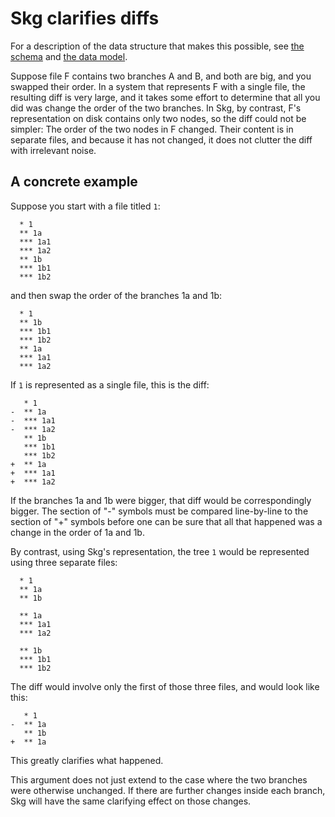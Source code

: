 # Skg clarifies diffs

For a description of the data structure that makes this possible, see [the schema](../schema.tql) and [the data model](data-model.md).

Suppose file F contains two branches A and B, and both are big, and you swapped their order. In a system that represents F with a single file, the resulting diff is very large, and it takes some effort to determine that all you did was change the order of the two branches. In Skg, by contrast, F's representation on disk contains only two nodes, so the diff could not be simpler: The order of the two nodes in F changed. Their content is in separate files, and because it has not changed, it does not clutter the diff with irrelevant noise.

## A concrete example

Suppose you start with a file titled `1`:
```
  * 1
  ** 1a
  *** 1a1
  *** 1a2
  ** 1b
  *** 1b1
  *** 1b2
```

and then swap the order of the branches 1a and 1b:
```
  * 1
  ** 1b
  *** 1b1
  *** 1b2
  ** 1a
  *** 1a1
  *** 1a2
```

If `1` is represented as a single file, this is the diff:
```
   * 1
-  ** 1a
-  *** 1a1
-  *** 1a2
   ** 1b
   *** 1b1
   *** 1b2
+  ** 1a
+  *** 1a1
+  *** 1a2
```

If the branches 1a and 1b were bigger, that diff would be correspondingly bigger. The section of "-" symbols must be compared line-by-line to the section of "+" symbols before one can be sure that all that happened was a change in the order of 1a and 1b.

By contrast, using Skg's representation, the tree `1` would be represented using three separate files:
```
  * 1
  ** 1a
  ** 1b
```

```
  ** 1a
  *** 1a1
  *** 1a2
```

```
  ** 1b
  *** 1b1
  *** 1b2
```

The diff would involve only the first of those three files, and would look like this:
```
   * 1
-  ** 1a
   ** 1b
+  ** 1a
```

This greatly clarifies what happened.

This argument does not just extend to the case where the two branches were otherwise unchanged. If there are further changes inside each branch, Skg will have the same clarifying effect on those changes.
